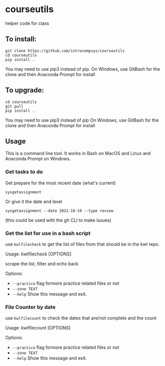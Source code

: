 # courseutils
helper code for class

## To install:

```
git clone https://github.com/introcompsys/courseutils
cd courseutils
pip install .
```

You may need to use pip3 instead of pip.
On Windows, use GitBash for the clone and then Anaconda Prompt for install

## To upgrade:
```
cd courseutils
git pull
pip install .
```


You may need to use pip3 instead of pip
On Windows, use GitBash for the clone and then Anaconda Prompt for install
## Usage

This is a command line tool. It works in Bash on MacOS and Linux and Anaconda Prompt on Windows.

### Get tasks to do

Get prepare for the most recent date (what's current)
```
sysgetassignment
```

Or give it the date and level

```
sysgetassignment --date 2022-10-19 --type review
```

(this could be used with the gh CLI to make issues)

### Get the list for use in a bash script

use `kwlfilecheck` to get the list of files from that should be in the kwl repo.

Usage: kwlfilecheck [OPTIONS]

  scrape the list, filter and echo back

Options:
-  `--practice`   flag formore practice related files or not
-  `--zone TEXT`
-  `--help`       Show this message and exit.


### File Counter by date

use `kwlfilecount` to check the dates that are/not complete and the count

Usage: kwlfilecount [OPTIONS]

Options:
- `--practice`   flag formore practice related files or not
-  `--zone TEXT`
-  `--help`       Show this message and exit.
